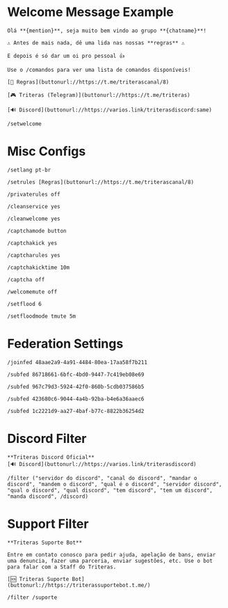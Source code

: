 # Welcome Message Example
```
Olá **{mention}**, seja muito bem vindo ao grupo **{chatname}**!

⚠️ Antes de mais nada, dê uma lida nas nossas **regras** ⚠️

E depois é só dar um oi pro pessoal 👍

Use o /comandos para ver uma lista de comandos disponíveis!

[📜 Regras](buttonurl://https://t.me/triterascanal/8)

[🎮 Triteras (Telegram)](buttonurl://https://t.me/triteras)

[🔊 Discord](buttonurl://https://varios.link/triterasdiscord:same)
```

`/setwelcome`

# Misc Configs

```/setlang pt-br```

`/setrules [Regras](buttonurl://https://t.me/triterascanal/8)`

`/privaterules off`

`/cleanservice yes`

`/cleanwelcome yes`

`/captchamode button`

`/captchakick yes`

`/captcharules yes`

`/captchakicktime 10m`

`/captcha off`

`/welcomemute off`

`/setflood 6`

`/setfloodmode tmute 5m`


# Federation Settings
`/joinfed 48aae2a9-4a91-4484-80ea-17aa58f7b211`

`/subfed 86718661-6bfc-4bd0-9447-7c419eb08e69`

`/subfed 967c79d3-5924-42f0-860b-5cdb037586b5`

`/subfed 423680c6-9044-4a4b-92ba-b4e6a36aaec6`

`/subfed 1c2221d9-aa27-4baf-b77c-8822b36254d2`


# Discord Filter
```
**Triteras Discord Oficial**
[🔊 Discord](buttonurl://https://varios.link/triterasdiscord)
```
`/filter ("servidor do discord", "canal do discord", "mandar o discord", "mandem o discord", "qual é o discord", "servidor discord", "qual o discord", "qual discord", "tem discord", "tem um discord", "manda discord", /discord)`

# Support Filter
```
**Triteras Suporte Bot**

Entre em contato conosco para pedir ajuda, apelação de bans, enviar uma denuncia, fazer uma parceria, enviar sugestões, etc. Use o bot para falar com a Staff do Triteras.

[🆘 Triteras Suporte Bot](buttonurl://https://triterassuportebot.t.me/)
```
`/filter /suporte`
